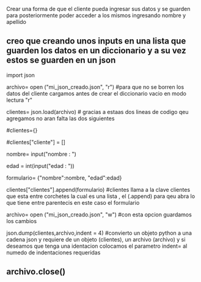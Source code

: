 Crear una forma de que  el cliente pueda ingresar sus datos y se guarden para posteriormente poder acceder a los mismos ingresando nombre y apellido 

creo que creando unos inputs en una lista que guarden los datos en un diccionario y a su vez estos se guarden en un json 
----------
import json

archivo= open ("mi_json_creado.json", "r") #para que no se borren los datos del cliente cargamos antes de crear el diccionario vacio en modo lectura "r"

clientes= json.load(archivo) # gracias a estaas dos lineas de codigo qeu agregamos  no aran falta las dos siguientes

#clientes={}

#clientes["cliente"] = []

nombre= input("nombre : ")

edad = int(input("edad : "))

formulario= {"nombre":nombre, "edad":edad}

clientes["clientes"].append(formulario)  #clientes llama a la clave clientes que esta entre corchetes la cual es una lista , el (.append) para qeu abra  lo que tiene entre parentecis en este caso el formulario
 
archivo= open ("mi_json_creado.json", "w") #con esta opcion guardamos los cambios

json.dump(clientes,archivo,indent = 4) #convierto  un objeto python a una cadena json y requiere de un objeto (clientes), un archivo (archivo) y si deseamos que tenga una identacion  colocamos el parametro indent= al numedo de indentaciones requeridas

archivo.close()
-------